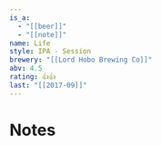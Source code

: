 ```yaml
---
is_a:
  - "[[beer]]"
  - "[[note]]"
name: Life
style: IPA - Session
brewery: "[[Lord Hobo Brewing Co]]"
abv: 4.5
rating: 👍👍
last: "[[2017-09]]"
---
```

# Notes

